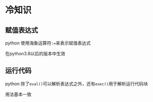 # 冷知识

## 赋值表达式

python 使用海象运算符`:=`来表示赋值表达式

在python3.8以后的版本中生效

## 运行代码

python 除了`eval()`可以解析表达式之外，还有`exec()`用于解析运行代码块

用法基本一致


